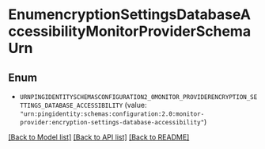 # EnumencryptionSettingsDatabaseAccessibilityMonitorProviderSchemaUrn

## Enum


* `URNPINGIDENTITYSCHEMASCONFIGURATION2_0MONITOR_PROVIDERENCRYPTION_SETTINGS_DATABASE_ACCESSIBILITY` (value: `"urn:pingidentity:schemas:configuration:2.0:monitor-provider:encryption-settings-database-accessibility"`)


[[Back to Model list]](../README.md#documentation-for-models) [[Back to API list]](../README.md#documentation-for-api-endpoints) [[Back to README]](../README.md)


